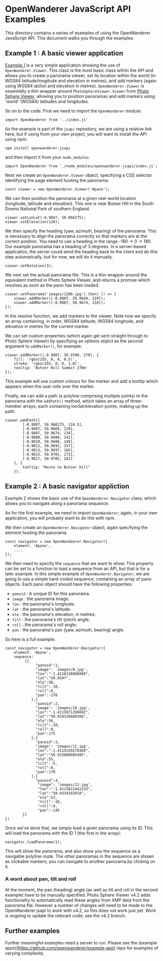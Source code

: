# OpenWanderer JavaScript API Examples

This directory contains a series of examples of using the OpenWanderer JavaScript API. This document walks you through the examples.

## Example 1 : A basic viewer application

[Example 1](ex1.html) is a very simple application showing the use of `OpenWanderer.Viewer`. This class is the most basic class within the API and allows you to create a panorama viewer, set its location within the world (in WGS84 latitude/longitude and elevation in metres), and add markers (again using WGS84 lat/lon and elevation in metres). `OpenWanderer.Viewer` is essentially a thin wrapper around `PhotoSphereViewer.Viewer` from [Photo Sphere Viewer](https://photo-sphere-viewer.js.org), allowing you to position panoramas and add markers using 'world' (WGS84) latitudes and longitudes.

So on to the code. First we need to import the `OpenWanderer` module:
```
import OpenWanderer from '../index.js'
```
As the example is part of the `jsapi` repository, we are using a relative
link here, but if using from your own project, you will want to install
the API using npm:
```
npm install openwanderer-jsapi
```
and then import it from your `node_modules`:
```
import OpenWanderer from './node_modules/openwanderer-jsapi/index.js`;
```
Next we create an `OpenWanderer.Viewer` object, specifying a CSS selector
identifying the page element hosting the panorama:
```
const viewer = new OpenWanderer.Viewer('#pano');
```
We can then position the panorama at a given real-world location (longitude,
latitude and elevation). This one is near Butser Hill in the South Downs
National Park of southern England.
```
viewer.setLonLat(-0.9807, 50.966275);
viewer.setElevation(126);
```
We then specify the heading (yaw, azimuth, bearing) of the panorama. This is necessary to align the panorama correctly so that markers are at the correct position.  You need to use a heading in the range -180 -> 0 -> 180. Our example panorama has a heading of 3 degrees. In a server-based application, the server could
send the heading back to the client and do this step automatically, but for
now, we will do it manually.
```
viewer.setRotation(3);
```
We next set the actual panorama file. This is a thin wrapper around the 
equivalent method in Photo Sphere Viewer, and returns a promise which resolves
as soon as the pano has been loaded.
```
viewer.setPanorama('images/1200.jpg').then( () => {
    viewer.addMarker([-0.9807, 50.9669, 129]);
    viewer.addMarker([-0.9807, 50.9674, 134]);
});
```
In the resolve function, we add markers to the viewer. Note how we specify
an array containing, in order, WGS84 latitude, WGS84 longitude, and elevation
in metres for the current marker.

We can set custom properties (which again get sent straight through to
Photo Sphere Viewer) by specifying an options object as the second argument to
`addMarker()`, for example:
```
viewer.addMarker([-0.9807, 50.9780, 270], {
    fill: 'rgba(255, 0, 0, 0.5)',
    stroke: 'rgba(255, 0, 0, 1.0)',
    tooltip: 'Butser Hill Summit 270m'
});
```
This example will use custom colours for the marker and add a tooltip which
appears when the user rolls over the marker.

Finally, we can add a path (a polyline comprising multiple points) to the 
panorama with the `addPath()` method, which takes an array of three-member arrays, each containing lon/lat/elevation points, making up the path:
```
viewer.addPath([
        [-0.9807, 50.966275, 124.5],
        [-0.9807, 50.9669, 129],
        [-0.9807, 50.9674, 134],
        [-0.9808, 50.9680, 142],
        [-0.9810, 50.9686, 149],
        [-0.9812, 50.9692, 157],
        [-0.9813, 50.9697, 165],
        [-0.9815, 50.9701, 173],
        [-0.9817, 50.9705, 181]
    ], {
        tooltip: "Route to Butser Hill"
    });
```

## Example 2 : A basic navigator appliction

Example 2 shows the basic use of the `OpenWanderer.Navigator` class, which allows you to navigate along a panorama sequence.

As for the first example, we need to import `OpenWanderer`; again, in your own application, you will probably want to do this with npm.

We then create an `OpenWanderer.Navigator` object, again specifying the element
hosting the panorama.
```
const navigator = new OpenWandeerer.Navigator({
    element: '#pano',
    ....
});
```
We then need to specify the `sequence` that we want to show. This property
can be set to a function to load a sequence from an API, but that is for a
later example. In this simple example of `OpenWanderer.Navigator`, we
are going to use a simple hard-coded sequence, containing an array of pano
objects. Each pano object should have the following properties:
- `panoid` : A unique ID for this panorama.
- `image` : the panorama image.
- `lon` : the panorama's longitude.
- `lat` : the panorama's latitude.
- `ele` : the panorama's elevation, in metres:
- `tilt` : the panorama's tilt (pitch) angle;
- `roll` : the panorama's roll angle;
- `pan` : the panorama's pan (yaw, azimuth, bearing) angle.

So here is a full example:
```
const navigator = new OpenWanderer.Navigator({
    element: '#pano',    
    sequence: 
         [{
              "panoid":1,
              "image": 'images/8.jpg',
              "lon":"-1.4116138888889",
              "lat":"50.9347",
              "ele":58,
              "tilt":-10,
              "roll":0,
              "pan":-178
            },{ 
              "panoid":2,
              "image": 'images/10.jpg',
              "lon":"-1.4115071296692",
              "lat":"50.934328480366",
              "ele":56,
              "tilt":-20,
              "roll":0,
              "pan":175
            },{
              "panoid":3,
              "image": 'images/11.jpg',
              "lon":"-1.4114320278168",
              "lat":"50.933888985495",
              "ele":55,
              "tilt":-5,
              "roll":0,
              "pan":170
            },{
              "panoid":4,
               "image": 'images/12.jpg',
               "lon":"-1.4115822441333",
               "lat":"50.9334292018",
               "ele":53,
               "tilt":-10,
               "roll":0,
               "pan":-145
        }]
})
``` 
Once we've done that, we simply load a given panorama using its ID. This
will load the panorama with the ID 1 (the first in the array):
```
navigator.loadPanorama(1);
```
This will show the panorama, and also show you the sequence as a navigable polyline route. The other panoramas in the sequence are shown as clickable markers;
you can navigate to another panorama by clicking on it.

### A word about pan, tilt and roll

At the moment, the pan (heading) angle (as well as tilt and roll in the
second example) have to be manually specified. Photo Sphere Viewer v4.2 adds
functionality to automatically read these angles from XMP data from the
panorama file. However a number of changes will need to be made to 
the OpenWanderer jsapi to work with v4.2, so this does not work just yet.
Work is ongoing to update the relevant code; see the v4.2 branch.

## Further examples

Further meaningful examples need a server to run. Please see the (example apps)[https://github.com/openwanderer/example-app] repo for examples of varying complexity.
